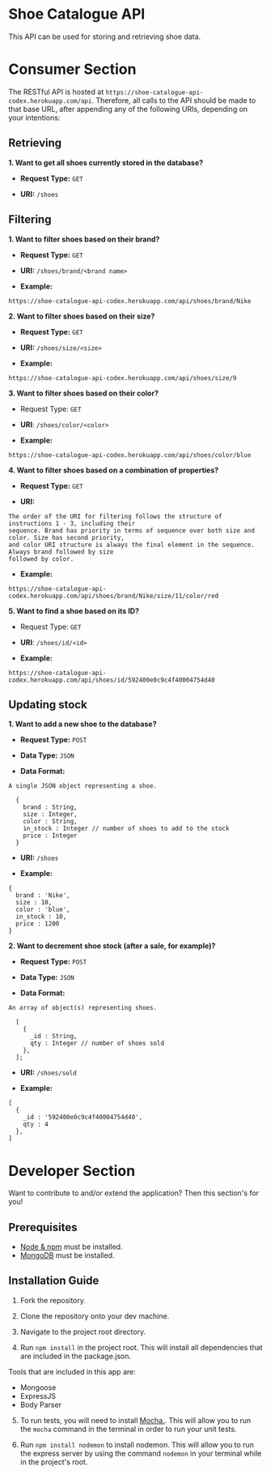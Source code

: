 # Shoe Catalogue API

This API can be used for storing and retrieving shoe data.

# Consumer Section

The RESTful API is hosted at ` https://shoe-catalogue-api-codex.herokuapp.com/api `. Therefore, all calls to the API
should be made to that base URL, after appending any of the following URIs, depending on your intentions:

## Retrieving

__1. Want to get all shoes currently stored in the database?__
  * __Request Type:__ ` GET `
  
  * __URI:__ ` /shoes `
  
## Filtering
  
__1. Want to filter shoes based on their brand?__
  * __Request Type:__ ` GET `
  
  * __URI:__ ` /shoes/brand/<brand name> `
  
  * __Example:__ 
  ```
  https://shoe-catalogue-api-codex.herokuapp.com/api/shoes/brand/Nike
  ```
  
__2. Want to filter shoes based on their size?__
  * __Request Type:__ ` GET `
  
  * __URI:__ ` /shoes/size/<size> `
  
  * __Example:__ 
  ```
  https://shoe-catalogue-api-codex.herokuapp.com/api/shoes/size/9
  ```
  
__3. Want to filter shoes based on their color?__
  * Request Type: ` GET `
  
  * __URI__: ` /shoes/color/<color> `
  
  * __Example:__ 
  ```
  https://shoe-catalogue-api-codex.herokuapp.com/api/shoes/color/blue
  ```
  
__4. Want to filter shoes based on a combination of properties?__
  * __Request Type:__ ` GET `
  
  * __URI:__ 
  ```
  The order of the URI for filtering follows the structure of instructions 1 - 3, including their
  sequence. Brand has priority in terms of sequence over both size and color. Size has second priority, 
  and color URI structure is always the final element in the sequence. Always brand followed by size
  followed by color.
  ```
  
  * __Example:__ 
  ```
  https://shoe-catalogue-api-codex.herokuapp.com/api/shoes/brand/Nike/size/11/color/red 
  ```
  
__5. Want to find a shoe based on its ID?__
  * Request Type: ` GET `
  
  * __URI__: ` /shoes/id/<id> `
  
  * __Example:__ 
  ```
  https://shoe-catalogue-api-codex.herokuapp.com/api/shoes/id/592400e0c9c4f40004754d40
  ```
## Updating stock

__1. Want to add a new shoe to the database?__
  * __Request Type:__ ` POST `
  
  * __Data Type:__ ` JSON `
  
  * __Data Format:__
  ```
  A single JSON object representing a shoe.
  
    {
      brand : String,
      size : Integer,
      color : String,
      in_stock : Integer // number of shoes to add to the stock
      price : Integer
    }
  ```
  * __URI:__ ` /shoes `
  
  * __Example:__ 
  ```
  {
    brand : 'Nike',
    size : 10,
    color : 'blue',
    in_stock : 10,
    price : 1200
  }
  ```
  
__2. Want to decrement shoe stock (after a sale, for example)?__

  * __Request Type:__ ` POST `
  
  * __Data Type:__ ` JSON `
  
  * __Data Format:__
  ```
  An array of object(s) representing shoes.
  
    [
      {       
        _id : String,
        qty : Integer // number of shoes sold
      },
    ];
  ```
  * __URI:__ ` /shoes/sold `
  
  * __Example:__ 
  ```
  [
    {
      _id : '592400e0c9c4f40004754d40',
      qty : 4
    },
  ]
  ```
  
# Developer Section

Want to contribute to and/or extend the application? Then this section's for you!


## Prerequisites

* [Node & npm](https://nodejs.org/en/) must be installed.
* [MongoDB](https://docs.mongodb.com/manual/administration/install-community/) must be installed.

## Installation Guide

1. Fork the repository.

2. Clone the repository onto your dev machine.

3. Navigate to the project root directory.

4. Run ``` npm install ``` in the project root. This will install all dependencies that are included in the package.json.

  Tools that are included in this app are:
  * Mongoose
  * ExpressJS
  * Body Parser

5. To run tests, you will need to install [Mocha.](https://mochajs.org/#installation). This will allow you to run the ` mocha `
command in the terminal in order to run your unit tests.

6. Run ``` npm install nodemon ``` to install nodemon. This will allow you to run the express server by using the command 
` nodemon ` in your terminal while in the project's root.
